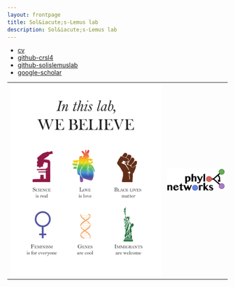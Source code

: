 ```yaml
---
layout: frontpage
title: Sol&iacute;s-Lemus lab
description: Sol&iacute;s-Lemus lab
---
```


<div class="navbar">
  <div class="navbar-inner">
      <ul class="nav">
          <li><a href="https://github.com/crsl4/crsl4.github.io/blob/master/assets/cv.pdf">cv</a></li>
          <li><a href="https://github.com/crsl4">github-crsl4</a></li>
          <li><a href="https://github.com/solislemuslab">github-solislemuslab</a></li>
          <li><a href="https://scholar.google.com/citations?user=GrUypj8AAAAJ&hl=en&oi=ao">google-scholar</a></li>
      </ul>
  </div>
</div>

<table class="wide">
<tr>
  <td class="left">
    <a href="https://sammykatta.com/diversity">
        <img src="assets/pics/LabPoster_vDNA.pdf" alt="diversity" title="Diversity-Inclusion"/>
    </a>
  </td>
  <td class="right">
    <a href="https://github.com/crsl4/PhyloNetworks.jl">
        <img src="assets/pics/phylonetworks-logo.png" alt="PhyloNetworks" title="PhyloNetworks"/>
    </a>
  </td>
</tr>
</table>

